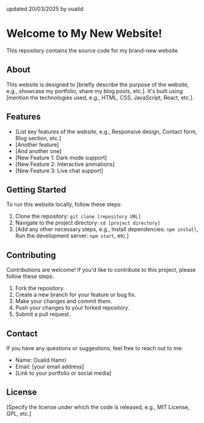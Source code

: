 updated 20/03/2025 by oualid
# Welcome to My New Website!

This repository contains the source code for my brand-new website

## About

This website is designed to [briefly describe the purpose of the website, e.g., showcase my portfolio, share my blog posts, etc.]. It's built using [mention the technologies used, e.g., HTML, CSS, JavaScript, React, etc.].

## Features

*   [List key features of the website, e.g., Responsive design, Contact form, Blog section, etc.]
*   [Another feature]
*   [And another one]
*   [New Feature 1: Dark mode support]
*   [New Feature 2: Interactive animations]
*   [New Feature 3: Live chat support]

## Getting Started

To run this website locally, follow these steps:

1.  Clone the repository: `git clone [repository URL]`
2.  Navigate to the project directory: `cd [project directory]`
3.  [Add any other necessary steps, e.g., Install dependencies: `npm install`, Run the development server: `npm start`, etc.]

## Contributing

Contributions are welcome! If you'd like to contribute to this project, please follow these steps:

1.  Fork the repository.
2.  Create a new branch for your feature or bug fix.
3.  Make your changes and commit them.
4.  Push your changes to your forked repository.
5.  Submit a pull request.

## Contact

If you have any questions or suggestions, feel free to reach out to me:

*   Name: Oualid Hamri
*   Email: [your email address]
*   [Link to your portfolio or social media]

## License

[Specify the license under which the code is released, e.g., MIT License, GPL, etc.]
